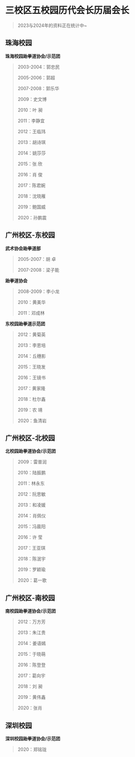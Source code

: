 # 三校区五校园历代会长历届会长

> 2023与2024年的资料正在统计中~

## 珠海校园

**珠海校园跆拳道协会/示范团**

>2003-2004：郭忠民
>
>2005-2006：郭超
>
>2007-2008：郭乐华
>
>2009：史文博
>
>2010：叶 昶
>
>2011：李静宜
>
>2012：王临玮
>
>2013：胡诗琪
>
>2014：姚莎莎
>
>2015：张 欣
>
>2016：肖 俊
>
>2017：陈君婉
>
>2018：沈晓雁
>
>2019：鲍国威
>
>2020：孙鹏震

## 广州校区-东校园

**武术协会跆拳道部**

>2005-2007：胡 卓
>
>2007-2008：梁子能

**跆拳道协会**

>2008-2009：李小龙
>
>2010：黄美华
>
>2011：邓成林

**东校园跆拳道示范团**

>2012：黄菊英
>
>2013：李恩培
>
>2014：丘穗影
>
>2015：王晓发
>
>2016：王镜书
>
>2017：黄家隆
>
>2018：杜尔鑫
>
>2019：农 靖
>
>2020：鱼清岩

## 广州校区-北校园

**北校园跆拳道协会/示范团**

>2009：雷普润
>
>2010：陆振鹏
>
>2011：林永东
>
>2012：阮思敏
>
>2013：和凌媛
>
>2014：肖佩仪
>
>2015：冯晨阳
>
>2016：许 莹
>
>2017：王亚琪
>
>2018：陈泯宇
>
>2019：罗颖瑜
>
>2020：葛一歌

## 广州校区-南校园

**南校园跆拳道协会/示范团**

>2012：万方芳
>
>2013：朱江贵
>
>2014：姜语嫣
>
>2015：于晓萌
>
>2016：陈登登
>
>2017：葛向宇
>
>2018：刘 昶
>
>2019：黄伟鑫
>
>2020：张肖

## 深圳校园

**深圳校园跆拳道协会/示范团**

>2020：郑铭珑